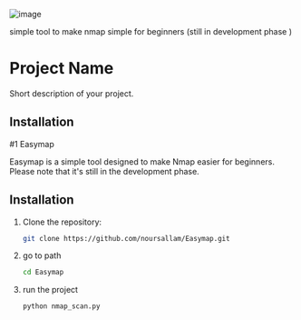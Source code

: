 ![image](https://github.com/noursallam/Easymap/assets/122881707/7a1fe892-6a3a-48ee-9778-ffab28a4f8bd)

simple tool to make nmap simple for beginners (still in development phase )

# Project Name

Short description of your project.

## Installation


#1 Easymap

Easymap is a simple tool designed to make Nmap easier for beginners. Please note that it's still in the development phase.

## Installation

1. Clone the repository:
   ```bash
   git clone https://github.com/noursallam/Easymap.git
2. go to path
   ```bash
   cd Easymap
   
3. run the project
   ```bash
   python nmap_scan.py   
